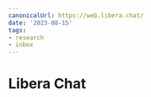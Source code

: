 ```yaml
---
canonicalUrl: https://web.libera.chat/
date: '2023-08-15'
tags:
- research
- inbox
---
```


# Libera Chat